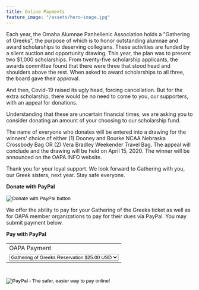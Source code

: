 ```yaml
---
title: Online Payments
feature_image: "/assets/hero-image.jpg"
---
```


Each year, the Omaha Alumnae Panhellenic Association holds a "Gathering of Greeks", the purpose of which is to honor outstanding alumnae and award scholarships to deserving collegians.  These activities are funded by a silent auction and opportunity drawing. This year, the plan was to present two $1,000 scholarships. From twenty-five scholarship applicants, the awards committee found that there were three that stood head and shoulders above the rest. When asked to award scholarships to all three, the board gave their approval. 

And then, Covid-19 raised its ugly head, forcing cancellation. But for the extra scholarship, there would be no need to come to you, our supporters, with an appeal for donations.

Understanding that these are uncertain financial times, we are asking you to consider donating an amount of your choosing to our scholarship fund.

The name of everyone who donates will be entered into a drawing for the winners' choice of either (1) Dooney and Bourke NCAA Nebraska Crossbody Bag OR (2) Vera Bradley Weekender Travel Bag. The appeal will conclude and the drawing will be held on April 15, 2020. The winner will be announced on the OAPA.INFO website.

Thank you for your loyal support. We look forward to Gathering with you, our Greek sisters, next year. Stay safe everyone.

**Donate with PayPal**
<form action="https://www.paypal.com/cgi-bin/webscr" method="post" target="_top">
<input type="hidden" name="cmd" value="_s-xclick" />
<input type="hidden" name="hosted_button_id" value="K5PUVGAF29BUN" />
<input type="image" src="https://www.paypalobjects.com/en_US/i/btn/btn_donateCC_LG.gif" border="0" name="submit" title="PayPal - The safer, easier way to pay online!" alt="Donate with PayPal button" />
<img alt="" border="0" src="https://www.paypal.com/en_US/i/scr/pixel.gif" width="1" height="1" />
</form>

We offer the ability to pay for your Gathering of the Greeks ticket as well as for OAPA member organizations to pay for their dues via PayPal. You may submit payment below. 

**Pay with PayPal**
<form action="https://www.paypal.com/cgi-bin/webscr" method="post" target="_top">
<input type="hidden" name="cmd" value="_s-xclick">
<input type="hidden" name="hosted_button_id" value="ADSXLSJD6HUVE">
<table>
<tr><td><input type="hidden" name="on0" value="OAPA Payment">OAPA Payment</td></tr><tr><td><select name="os0">
	<option value="Gathering of Greeks Reservation">Gathering of Greeks Reservation $25.00 USD</option>
	<option value="Dues">Dues $30.00 USD</option>
	<option value="Dues & Scholarship Donation">Dues & Scholarship Donation $55.00 USD</option>
</select> </td></tr>
</table>
<input type="hidden" name="currency_code" value="USD">
<input type="image" src="https://www.paypalobjects.com/en_US/i/btn/btn_buynowCC_LG.gif" border="0" name="submit" alt="PayPal - The safer, easier way to pay online!" style="margin-top:25px;">
<img alt="" border="0" src="https://www.paypalobjects.com/en_US/i/scr/pixel.gif" width="1" height="1">
</form>